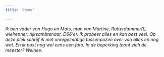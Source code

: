 ```yaml
---
title: "Home"

---
```


_Ik ben vader van Hugo en Mats, man van Martine, Rotterdammer(t), wielrenner, rijksambtenaar, D66'er. Ik probeer alles en kan best veel. Op deze plek schrijf ik met onregelmatige tussenpozen over van alles en nog wat. En ik post nog wel eens een foto. In de beperking toont zich de meester? Welnee._